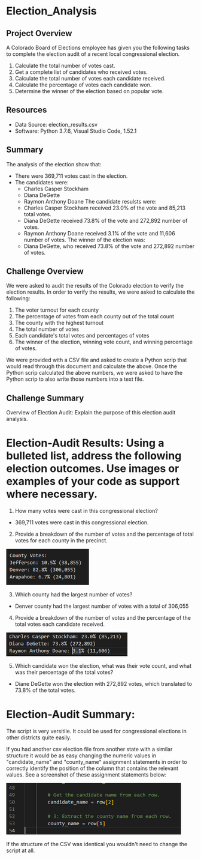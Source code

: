 # Election_Analysis

## Project Overview
A Colorado Board of Elections employee has given you the following tasks to complete the election audit of a recent local congressional election.

1. Calculate the total number of votes cast.
1. Get a complete list of candidates who received votes.
1. Calculate the total number of votes each candidate received.
1. Calculate the percentage of votes each candidate won.
1. Determine the winner of the election based on popular vote.

## Resources
* Data Source: election_results.csv
* Software: Python 3.7.6, Visual Studio Code, 1.52.1

## Summary
The analysis of the election show that: 
* There were 369,711 votes cast in the election.
* The candidates were:
  * Charles Casper Stockham
  * Diana DeGette
  * Raymon Anthony Doane
The candidate resulsts were:
  * Charles Casper Stockham received 23.0% of the vote and 85,213 total votes.
  * Diana DeGette received 73.8% of the vote and 272,892 number of votes.  
  * Raymon Anthony Doane received 3.1% of the vote and 11,606 number of votes.
The winner of the election was:
  * Diana DeGette, who received 73.8% of the vote and 272,892 number of votes.
  
## Challenge Overview

We were asked to audit the results of the Colorado election to verify the election results. In order to verify the results, we were asked to calculate the following:

  1. The voter turnout for each county
  1. The percentage of votes from each county out of the total count
  1. The county with the highest turnout
  1. The total number of votes
  1. Each candidate's total votes and percentages of votes
  1. The winner of the election, winning vote count, and winning percentage of votes.

We were provided with a CSV file and asked to create a Python scrip that would read through this document and calculate the above. Once the Python scrip calculated the above numbers, we were asked to have the Python scrip to also write those numbers into a text file.

## Challenge Summary

Overview of Election Audit: Explain the purpose of this election audit analysis.

# Election-Audit Results: Using a bulleted list, address the following election outcomes. Use images or examples of your code as support where necessary.

  1. How many votes were cast in this congressional election? 
  * 369,711 votes were cast in this congressional election.

  2. Provide a breakdown of the number of votes and the percentage of total votes for each county in the precinct.

![alt text](https://github.com/Anthony-Hendrickson/Election_Analysis/blob/main/Resources/Votes_and_percentages_by_county.PNG)

  3. Which county had the largest number of votes?
  * Denver county had the largest number of votes with a total of 306,055


  4. Provide a breakdown of the number of votes and the percentage of the total votes each candidate received.

![alt text](https://github.com/Anthony-Hendrickson/Election_Analysis/blob/main/Resources/Votes_and_percentages_by_candidate.PNG)

  5. Which candidate won the election, what was their vote count, and what was their percentage of the total votes?
  * Diane DeGette won the election with 272,892 votes, which translated to 73.8% of the total votes.
    
# Election-Audit Summary:

The script is very versitile. It could be used for congressional elections in other districts quite easily.

If you had another csv election file from another state with a similar structure it would be as easy changing the numeric values in "candidate_name" and "county_name" assignment statements in order to correctly identify the position of the column that contains the relevant values. See a screenshot of these assignment statements below:

![alt text](https://github.com/Anthony-Hendrickson/Election_Analysis/blob/main/Resources/Targeting_county_and_candidate_values_in_csv.PNG)

If the structure of the CSV was identical you wouldn't need to change the script at all. 

